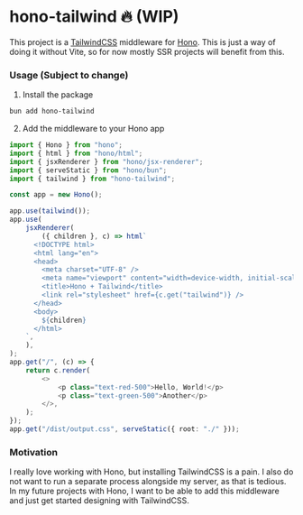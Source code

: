 # hono-tailwind 🔥 (WIP)

This project is a [TailwindCSS](https://tailwindcss.com/) middleware for [Hono](https://github.com/honojs/hono). This is just a way of doing it without Vite, so for now mostly SSR projects will benefit from this.

### Usage (Subject to change)

1. Install the package

```bash
bun add hono-tailwind
```

2. Add the middleware to your Hono app

```ts
import { Hono } from "hono";
import { html } from "hono/html";
import { jsxRenderer } from "hono/jsx-renderer";
import { serveStatic } from "hono/bun";
import { tailwind } from "hono-tailwind";

const app = new Hono();

app.use(tailwind());
app.use(
	jsxRenderer(
		({ children }, c) => html`
      <!DOCTYPE html>
      <html lang="en">
      <head>
        <meta charset="UTF-8" />
        <meta name="viewport" content="width=device-width, initial-scale=1.0" />
        <title>Hono + Tailwind</title>
        <link rel="stylesheet" href={c.get("tailwind")} />
      </head>
      <body>
        ${children}
      </html>
    `,
	),
);
app.get("/", (c) => {
    return c.render(
        <>
            <p class="text-red-500">Hello, World!</p>
            <p class="text-green-500">Another</p>
        </>,
    );
});
app.get("/dist/output.css", serveStatic({ root: "./" }));
```

### Motivation

I really love working with Hono, but installing TailwindCSS is a pain. I also do not want to run a separate process alongside my server, as that is tedious. In my future projects with Hono, I want to be able to add this middleware and just get started designing with TailwindCSS.
